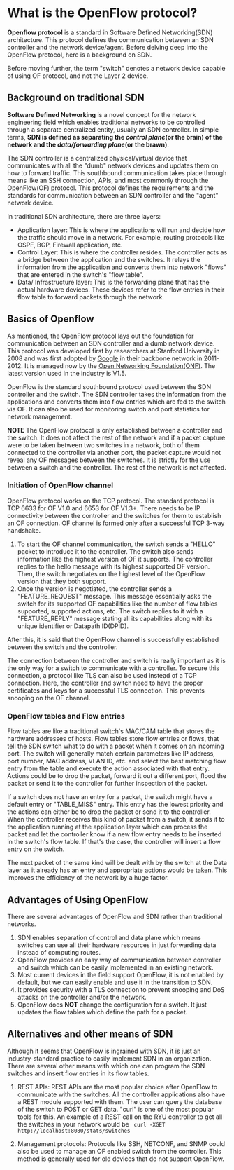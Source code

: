 # What is the OpenFlow protocol? 

**Openflow protocol** is a standard in Software Defined Networking(SDN) architecture. This protocol defines the communication between an SDN controller and the network device/agent. Before delving deep into the OpenFlow protocol, here is a background on SDN. 

Before moving further, the term "switch" denotes a network device capable of using OF protocol, and not the Layer 2 device. 

## Background on traditional SDN

**Software Defined Networking** is a novel concept for the network engineering field which enables traditional networks to be controlled through a separate centralized entity, usually an SDN controller. In simple terms, **SDN is defined as separating the _control plane_(or the brain) of the network and the _data/forwarding plane_(or the brawn)**.

The SDN controller is a centralized physical/virtual device that communicates with all the "dumb" network devices and updates them on how to forward traffic. This southbound communication takes place through means like an SSH connection, APIs, and most commonly through the OpenFlow(OF) protocol. This protocol defines the requirements and the standards for communication between an SDN controller and the "agent" network device.

In traditional SDN architecture, there are three layers:
- Application layer: This is where the applications will run and decide how the traffic should move in a network. For example, routing protocols like OSPF, BGP, Firewall application, etc. 
- Control Layer: This is where the controller resides. The controller acts as a bridge between the application and the switches. It relays the information from the application and converts them into network "flows" that are entered in the switch's "flow table". 
- Data/ Infrastructure layer: This is the forwarding plane that has the actual hardware devices. These devices refer to the flow entries in their flow table to forward packets through the network. 

## Basics of Openflow

As mentioned, the OpenFlow protocol lays out the foundation for communication between an SDN controller and a dumb network device. This protocol was developed first by researchers at Stanford University in 2008 and was first adopted by [Google](https://static.googleusercontent.com/media/research.google.com/en//pubs/archive/42948.pdf) in their backbone network in 2011-2012. It is managed now by the [Open Networking Foundation(ONF)](https://opennetworking.org/sdn-definition/). The latest version used in the industry is V1.5. 

OpenFlow is the standard southbound protocol used between the SDN controller and the switch. The SDN controller takes the information from the applications and converts them into flow entries which are fed to the switch via OF. It can also be used for monitoring switch and port statistics for network management.

**NOTE**
The OpenFlow protocol is only established between a controller and the switch. It does not affect the rest of the network and if a packet capture were to be taken between two switches in a network, both of them connected to the controller via another port, the packet capture would not reveal any OF messages between the switches. It is strictly for the use between a switch and the controller. The rest of the network is not affected.

### Initiation of OpenFlow channel 

OpenFlow protocol works on the TCP protocol. The standard protocol is TCP 6633 for OF V1.0 and 6653 for OF V1.3+. There needs to be IP connectivity between the controller and the switches for them to establish an OF connection. OF channel is formed only after a successful TCP 3-way handshake. 

1. To start the OF channel communication, the switch sends a "HELLO" packet to introduce it to the controller. The switch also sends information like the highest version of OF it supports. The controller replies to the hello message with its highest supported OF version. Then, the switch negotiates on the highest level of the OpenFlow version that they both support. 
2. Once the version is negotiated, the controller sends a "FEATURE_REQUEST" message. This message essentially asks the switch for its supported OF capabilities like the number of flow tables supported, supported actions, etc. The switch replies to it with a "FEATURE_REPLY" message stating all its capabilities along with its unique identifier or Datapath ID(DPID).

After this, it is said that the OpenFlow channel is successfully established between the switch and the controller. 

The connection between the controller and switch is really important as it is the only way for a switch to communicate with a controller. To secure this connection, a protocol like TLS can also be used instead of a TCP connection. Here, the controller and switch need to have the proper certificates and keys for a successful TLS connection. This prevents snooping on the OF channel.

### OpenFlow tables and Flow entries

Flow tables are like a traditional switch's MAC/CAM table that stores the hardware addresses of hosts. Flow tables store flow entries or flows, that tell the SDN switch what to do with a packet when it comes on an incoming port.
The switch will generally match certain parameters like IP address, port number, MAC address, VLAN ID, etc. and select the best matching flow entry from the table and execute the action associated with that entry. Actions could be to drop the packet, forward it out a different port, flood the packet or send it to the controller for further inspection of the packet.

If a switch does not have an entry for a packet, the switch might have a default entry or "TABLE_MISS" entry. This entry has the lowest priority and the actions can either be to drop the packet or send it to the controller. When the controller receives this kind of packet from a switch, it sends it to the application running at the application layer which can process the packet and let the controller know if a new flow entry needs to be inserted in the switch's flow table. If that's the case, the controller will insert a flow entry on the switch. 

The next packet of the same kind will be dealt with by the switch at the Data layer as it already has an entry and appropriate actions would be taken. This improves the efficiency of the network by a huge factor. 

## Advantages of Using OpenFlow
There are several advantages of OpenFlow and SDN rather than traditional networks.
1. SDN enables separation of control and data plane which means switches can use all their hardware resources in just forwarding data instead of computing routes. 
2. OpenFlow provides an easy way of communication between controller and switch which can be easily implemented in an existing network. 
3. Most current devices in the field support OpenFlow, it is not enabled by default, but we can easily enable and use it in the transition to SDN. 
4. It provides security with a TLS connection to prevent snooping and DoS attacks on the controller and/or the network. 
5. OpenFlow does **NOT** change the configuration for a switch. It just updates the flow tables which define the path for a packet.

## Alternatives and other means of SDN 

Although it seems that OpenFlow is ingrained with SDN, it is just an industry-standard practice to easily implement SDN in an organization. There are several other means with which one can program the SDN switches and insert flow entries in its flow tables.

1. REST APIs: REST APIs are the most popular choice after OpenFlow to communicate with the switches. All the controller applications also have a REST module supported with them. The user can query the database of the switch to POST or GET data. "curl" is one of the most popular tools for this. An example of a REST call on the RYU controller to get all the switches in your network would be
``` curl -XGET http://localhost:8080/stats/switches```

2. Management protocols: Protocols like SSH, NETCONF, and SNMP could also be used to manage an OF enabled switch from the controller. This method is generally used for old devices that do not support OpenFlow. 



